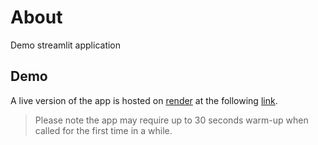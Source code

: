 # About
Demo streamlit application

## Demo
A live version of the app is hosted on [render](http://render.com/) at the following [link](https://streamlit-demo-yg4s.onrender.com/). 

 > Please note the app may require up to 30 seconds warm-up when called for the first time in a while. 
